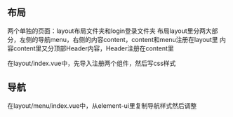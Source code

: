 ## 布局
两个单独的页面：layout布局文件夹和login登录文件夹
布局layout里分两大部分，左侧的导航menu，右侧的内容content，content和menu注册在layout里
内容content里又分顶部Header内容，Header注册在content里

在layout/index.vue中，先导入注册两个组件，然后写css样式

## 导航
在layout/menu/index.vue中，从element-ui里复制导航样式然后调整
